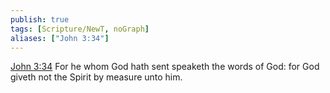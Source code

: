 ```yaml
---
publish: true
tags: [Scripture/NewT, noGraph]
aliases: ["John 3:34"]
---
```

[John 3:34](https://churchofjesuschrist.org/study/scriptures/nt/john/3?lang=eng&id=p34#p34) For he whom God hath sent speaketh the words of God: for God giveth not the Spirit by measure unto him.
